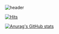 ![header](https://capsule-render.vercel.app/api?type=waving&color=gradient&height=250&section=header&text=Donghyun%20Kim&desc=Welcome%20to%20my%20Github!&fontAlign=66&fontAlignY=35&descAlign=83&descAlignY=55&animation=fadeIn)


  [![Hits](https://hits.seeyoufarm.com/api/count/incr/badge.svg?url=https%3A%2F%2Fgithub.com%2Fdh58319&count_bg=%2379C83D&title_bg=%23555555&icon=&icon_color=%23FFFFFF&title=Hits&edge_flat=true)](https://https://github.com/dh58319)
  
[![Anurag's GitHub stats](https://github-readme-stats.vercel.app/api?ㅇㅗ58319=anuraghazra)](https://github.com/anuraghazra/github-readme-stats)
